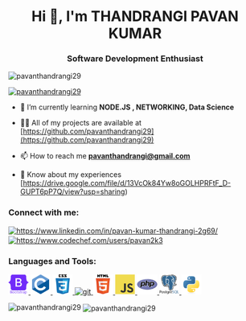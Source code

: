 <h1 align="center">Hi 👋, I'm THANDRANGI PAVAN KUMAR</h1>
<h3 align="center">Software Development Enthusiast</h3>

<p align="left"> <img src="https://komarev.com/ghpvc/?username=pavanthandrangi29&label=Profile%20views&color=0e75b6&style=flat" alt="pavanthandrangi29" /> </p>

<p align="left"> <a href="https://github.com/ryo-ma/github-profile-trophy"><img src="https://github-profile-trophy.vercel.app/?username=pavanthandrangi29" alt="pavanthandrangi29" /></a> </p>

<!-- - 🔭 I’m currently working on **BOOKIT** -->

- 🌱 I’m currently learning **NODE.JS , NETWORKING, Data Science**

- 👨‍💻 All of my projects are available at [https://github.com/pavanthandrangi29](https://github.com/pavanthandrangi29)

- 📫 How to reach me **pavanthandrangi@gmail.com**

- 📄 Know about my experiences [https://drive.google.com/file/d/13VcOk84Yw8oGOLHPRFtF_D-GUPT6pP7Q/view?usp=sharing)

<h3 align="left">Connect with me:</h3>
<p align="left">
<a href="https://linkedin.com/in/https://www.linkedin.com/in/pavan-kumar-thandrangi-2g69/" target="blank"><img align="center" src="https://raw.githubusercontent.com/rahuldkjain/github-profile-readme-generator/master/src/images/icons/Social/linked-in-alt.svg" alt="https://www.linkedin.com/in/pavan-kumar-thandrangi-2g69/" height="30" width="40" /></a>
<a href="https://www.codechef.com/users/https://www.codechef.com/users/pavan2k3" target="blank"><img align="center" src="https://cdn.jsdelivr.net/npm/simple-icons@3.1.0/icons/codechef.svg" alt="https://www.codechef.com/users/pavan2k3" height="30" width="40" /></a>
</p>

<h3 align="left">Languages and Tools:</h3>
<p align="left"> <a href="https://getbootstrap.com" target="_blank" rel="noreferrer"> <img src="https://raw.githubusercontent.com/devicons/devicon/master/icons/bootstrap/bootstrap-plain-wordmark.svg" alt="bootstrap" width="40" height="40"/> </a> <a href="https://www.cprogramming.com/" target="_blank" rel="noreferrer"> <img src="https://raw.githubusercontent.com/devicons/devicon/master/icons/c/c-original.svg" alt="c" width="40" height="40"/> </a> <a href="https://www.w3schools.com/css/" target="_blank" rel="noreferrer"> <img src="https://raw.githubusercontent.com/devicons/devicon/master/icons/css3/css3-original-wordmark.svg" alt="css3" width="40" height="40"/> </a> <a href="https://git-scm.com/" target="_blank" rel="noreferrer"> <img src="https://www.vectorlogo.zone/logos/git-scm/git-scm-icon.svg" alt="git" width="40" height="40"/> </a> <a href="https://www.w3.org/html/" target="_blank" rel="noreferrer"> <img src="https://raw.githubusercontent.com/devicons/devicon/master/icons/html5/html5-original-wordmark.svg" alt="html5" width="40" height="40"/> </a> <a href="https://developer.mozilla.org/en-US/docs/Web/JavaScript" target="_blank" rel="noreferrer"> <img src="https://raw.githubusercontent.com/devicons/devicon/master/icons/javascript/javascript-original.svg" alt="javascript" width="40" height="40"/> </a> <a href="https://www.php.net" target="_blank" rel="noreferrer"> <img src="https://raw.githubusercontent.com/devicons/devicon/master/icons/php/php-original.svg" alt="php" width="40" height="40"/> </a> <a href="https://www.postgresql.org" target="_blank" rel="noreferrer"> <img src="https://raw.githubusercontent.com/devicons/devicon/master/icons/postgresql/postgresql-original-wordmark.svg" alt="postgresql" width="40" height="40"/> </a> <a href="https://www.python.org" target="_blank" rel="noreferrer"> <img src="https://raw.githubusercontent.com/devicons/devicon/master/icons/python/python-original.svg" alt="python" width="40" height="40"/> </a> </p>
<p><img align="left" src="https://github-readme-stats.vercel.app/api/top-langs?username=pavanthandrangi29&show_icons=true&locale=en&layout=compact" alt="pavanthandrangi29" /></p>

<p>&nbsp;<img align="center" src="https://github-readme-stats.vercel.app/api?username=pavanthandrangi29&show_icons=true&locale=en" alt="pavanthandrangi29" /></p>
